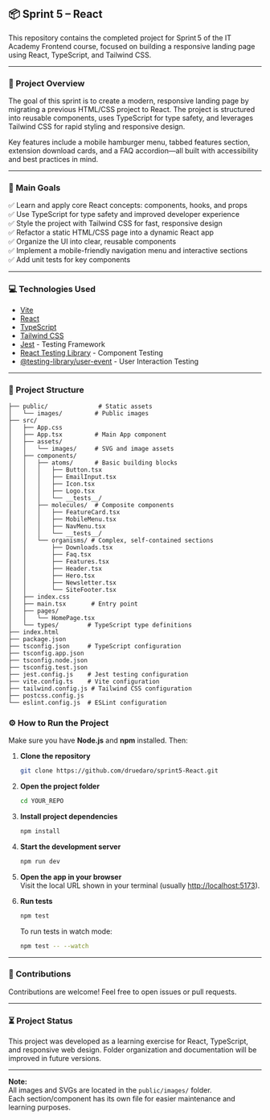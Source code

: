 ## 📦 Sprint 5 – React

This repository contains the completed project for Sprint 5 of the IT Academy Frontend course, focused on building a responsive landing page using React, TypeScript, and Tailwind CSS.

---

### 📝 Project Overview

The goal of this sprint is to create a modern, responsive landing page by migrating a previous HTML/CSS project to React. The project is structured into reusable components, uses TypeScript for type safety, and leverages Tailwind CSS for rapid styling and responsive design.

Key features include a mobile hamburger menu, tabbed features section, extension download cards, and a FAQ accordion—all built with accessibility and best practices in mind.

---

### 🚀 Main Goals

✅ Learn and apply core React concepts: components, hooks, and props  
✅ Use TypeScript for type safety and improved developer experience  
✅ Style the project with Tailwind CSS for fast, responsive design  
✅ Refactor a static HTML/CSS page into a dynamic React app  
✅ Organize the UI into clear, reusable components  
✅ Implement a mobile-friendly navigation menu and interactive sections  
✅ Add unit tests for key components

---

### 💻 Technologies Used

- [Vite](https://vitejs.dev/)
- [React](https://react.dev/)
- [TypeScript](https://www.typescriptlang.org/)
- [Tailwind CSS](https://tailwindcss.com/)
- [Jest](https://jestjs.io/) - Testing Framework
- [React Testing Library](https://testing-library.com/react) - Component Testing
- [@testing-library/user-event](https://testing-library.com/docs/user-event/intro/) - User Interaction Testing

---

### 📁 Project Structure

```
├── public/              # Static assets
│   └── images/         # Public images
├── src/
│   ├── App.css
│   ├── App.tsx         # Main App component
│   ├── assets/
│   │   └── images/     # SVG and image assets
│   ├── components/
│   │   ├── atoms/      # Basic building blocks
│   │   │   ├── Button.tsx
│   │   │   ├── EmailInput.tsx
│   │   │   ├── Icon.tsx
│   │   │   ├── Logo.tsx
│   │   │   └── __tests__/
│   │   ├── molecules/  # Composite components
│   │   │   ├── FeatureCard.tsx
│   │   │   ├── MobileMenu.tsx
│   │   │   ├── NavMenu.tsx
│   │   │   └── __tests__/
│   │   └── organisms/ # Complex, self-contained sections
│   │       ├── Downloads.tsx
│   │       ├── Faq.tsx
│   │       ├── Features.tsx
│   │       ├── Header.tsx
│   │       ├── Hero.tsx
│   │       ├── Newsletter.tsx
│   │       └── SiteFooter.tsx
│   ├── index.css
│   ├── main.tsx       # Entry point
│   ├── pages/
│   │   └── HomePage.tsx
│   └── types/        # TypeScript type definitions
├── index.html
├── package.json
├── tsconfig.json     # TypeScript configuration
├── tsconfig.app.json
├── tsconfig.node.json
├── tsconfig.test.json
├── jest.config.js    # Jest testing configuration
├── vite.config.ts    # Vite configuration
├── tailwind.config.js # Tailwind CSS configuration
├── postcss.config.js
└── eslint.config.js  # ESLint configuration
```

### ⚙️ How to Run the Project

Make sure you have **Node.js** and **npm** installed. Then:

1. **Clone the repository**
   ```bash
   git clone https://github.com/druedaro/sprint5-React.git
   ```

2. **Open the project folder**
   ```bash
   cd YOUR_REPO
   ```

3. **Install project dependencies**
   ```bash
   npm install
   ```

4. **Start the development server**
   ```bash
   npm run dev
   ```

5. **Open the app in your browser**  
   Visit the local URL shown in your terminal (usually [http://localhost:5173](http://localhost:5173)).

6. **Run tests**
   ```bash
   npm test
   ```
   
   To run tests in watch mode:
   ```bash
   npm test -- --watch
   ```

---

### 🤝 Contributions

Contributions are welcome! Feel free to open issues or pull requests.

---

### ⏳ Project Status

This project was developed as a learning exercise for React, TypeScript, and responsive web design. Folder organization and documentation will be improved in future versions.

---

**Note:**  
All images and SVGs are located in the `public/images/` folder.  
Each section/component has its own file for easier maintenance and learning purposes.
